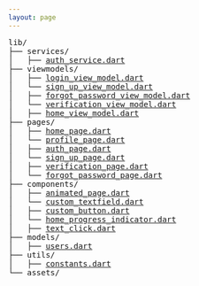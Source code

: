 ```yaml
---
layout: page
---
```

<pre>
lib/
├── services/
│   ├── <a href="{{site.baseurl}}/code/services/auth_service">auth_service.dart</a>
├── viewmodels/
│   ├── <a href="{{site.baseurl}}/code/viewmodels/login_view_model">login_view_model.dart</a>
│   └── <a href="{{site.baseurl}}/code/viewmodels/sign_up_view_model">sign_up_view_model.dart</a>
│   ├── <a href="{{site.baseurl}}/code/viewmodels/forgot_password_view_model">forgot_password_view_model.dart</a>
│   └── <a href="{{site.baseurl}}/code/viewmodels/verification_view_model">verification_view_model.dart</a>
│   ├── <a href="{{site.baseurl}}/code/viewmodels/home_view_model">home_view_model.dart</a>
├── pages/
│   ├── <a href="{{site.baseurl}}/code/pages/home_page">home_page.dart</a>
│   └── <a href="{{site.baseurl}}/code/pages/profile_page">profile_page.dart</a>
│   ├── <a href="{{site.baseurl}}/code/pages/auth_page">auth_page.dart</a>
│   └── <a href="{{site.baseurl}}/code/pages/sign_up_page">sign_up_page.dart</a>
│   ├── <a href="{{site.baseurl}}/code/pages/verification_page">verification_page.dart</a>
│   └── <a href="{{site.baseurl}}/code/pages/forgot_password_page">forgot_password_page.dart</a>
├── components/
│   ├── <a href="{{site.baseurl}}/code/components/animated_page">animated_page.dart</a>
│   └── <a href="{{site.baseurl}}/code/components/custom_textfield">custom_textfield.dart</a>
│   ├── <a href="{{site.baseurl}}/code/components/custom_button">custom_button.dart</a>
│   └── <a href="{{site.baseurl}}/code/components/home_progress_indicator">home_progress_indicator.dart</a>
│   ├── <a href="{{site.baseurl}}/code/components/text_click">text_click.dart</a>
├── models/
│   ├── <a href="{{site.baseurl}}/code/models/users">users.dart</a>
├── utils/
│   ├── <a href="{{site.baseurl}}/code/utils/constants">constants.dart</a>
└── assets/
</pre>